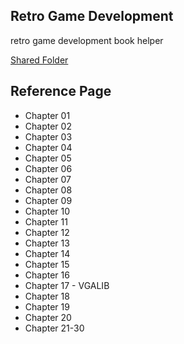 ## Retro Game Development
retro game development book helper

[Shared Folder](http://naver.me/G3KwrLSz)  

## Reference Page 
* Chapter 01
* Chapter 02
* Chapter 03
* Chapter 04
* Chapter 05
* Chapter 06
* Chapter 07
* Chapter 08
* Chapter 09
* Chapter 10
* Chapter 11
* Chapter 12
* Chapter 13
* Chapter 14
* Chapter 15
* Chapter 16
* Chapter 17 - VGALIB
* Chapter 18
* Chapter 19
* Chapter 20
* Chapter 21-30

